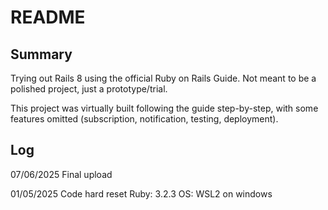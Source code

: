 # README

## Summary

Trying out Rails 8 using the official Ruby on Rails Guide.
Not meant to be a polished project, just a prototype/trial. 

This project was virtually built following the guide step-by-step,
with some features omitted (subscription, notification, testing, deployment). 

## Log

07/06/2025
Final upload

01/05/2025
Code hard reset
Ruby: 3.2.3
OS: WSL2 on windows 

